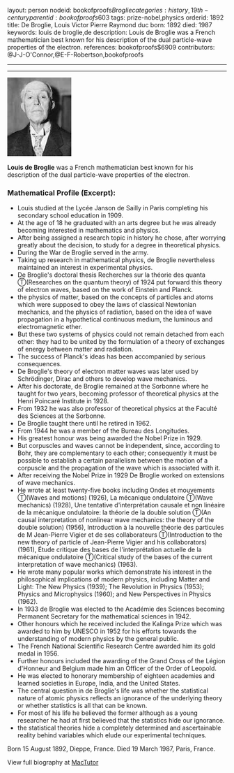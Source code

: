layout: person
nodeid: bookofproofs$Broglie
categories: history,19th-century
parentid: bookofproofs$603
tags: prize-nobel,physics
orderid: 1892
title: De Broglie, Louis Victor Pierre Raymond duc
born: 1892
died: 1987
keywords: louis de broglie,de
description: Louis de Broglie was a French mathematician best known for his description of the dual particle-wave properties of the electron.
references: bookofproofs$6909
contributors: @J-J-O'Connor,@E-F-Robertson,bookofproofs

---



---

![Broglie.jpg](https://github.com/bookofproofs/bookofproofs.github.io/blob/main/_sources/_assets/images/portraits/Broglie.jpg?raw=true)

**Louis de Broglie** was a French mathematician best known for his description of the dual particle-wave properties of the electron.

### Mathematical Profile (Excerpt):
* Louis studied at the Lycée Janson de Sailly in Paris completing his secondary school education in 1909.
* At the age of 18 he graduated with an arts degree but he was already becoming interested in mathematics and physics.
* After being assigned a research topic in history he chose, after worrying greatly about the decision, to study for a degree in theoretical physics.
* During the War de Broglie served in the army.
* Taking up research in mathematical physics, de Broglie nevertheless maintained an interest in experimental physics.
* De Broglie's doctoral thesis Recherches sur la théorie des quanta Ⓣ(Researches on the quantum theory) of 1924 put forward this theory of electron waves, based on the work of Einstein and Planck.
* the physics of matter, based on the concepts of particles and atoms which were supposed to obey the laws of classical Newtonian mechanics, and the physics of radiation, based on the idea of wave propagation in a hypothetical continuous medium, the luminous and electromagnetic ether.
* But these two systems of physics could not remain detached from each other: they had to be united by the formulation of a theory of exchanges of energy between matter and radiation.
* The success of Planck's ideas has been accompanied by serious consequences.
* De Broglie's theory of electron matter waves was later used by Schrödinger, Dirac and others to develop wave mechanics.
* After his doctorate, de Broglie remained at the Sorbonne where he taught for two years, becoming professor of theoretical physics at the Henri Poincaré Institute in 1928.
* From 1932 he was also professor of theoretical physics at the Faculté des Sciences at the Sorbonne.
* De Broglie taught there until he retired in 1962.
* From 1944 he was a member of the Bureau des Longitudes.
* His greatest honour was being awarded the Nobel Prize in 1929.
* But corpuscles and waves cannot be independent, since, according to Bohr, they are complementary to each other; consequently it must be possible to establish a certain parallelism between the motion of a corpuscle and the propagation of the wave which is associated with it.
* After receiving the Nobel Prize in 1929 De Broglie worked on extensions of wave mechanics.
* He wrote at least twenty-five books including Ondes et mouvements Ⓣ(Waves and motions) (1926), La mécanique ondulatoire Ⓣ(Wave mechanics) (1928), Une tentative d'interprétation causale et non linéaire de la mécanique ondulatoire: la théorie de la double solution Ⓣ(An causal interpretation of  nonlinear  wave mechanics: the theory of the double solution) (1956), Introduction à la nouvelle théorie des particules de M Jean-Pierre Vigier et de ses collaborateurs Ⓣ(Introduction to the new theory of particle of Jean-Pierre Vigier and his collaborators) (1961), Étude critique des bases de l'interprétation actuelle de la mécanique ondulatoire Ⓣ(Critical study of the bases of the current interpretation of wave mechanics) (1963).
* He wrote many popular works which demonstrate his interest in the philosophical implications of modern physics, including Matter and Light: The New Physics (1939); The Revolution in Physics (1953); Physics and Microphysics (1960); and New Perspectives in Physics (1962).
* In 1933 de Broglie was elected to the Académie des Sciences becoming Permanent Secretary for the mathematical sciences in 1942.
* Other honours which he received included the Kalinga Prize which was awarded to him by UNESCO in 1952 for his efforts towards the understanding of modern physics by the general public.
* The French National Scientific Research Centre awarded him its gold medal in 1956.
* Further honours included the awarding of the Grand Cross of the Légion d'Honneur and Belgium made him an Officer of the Order of Leopold.
* He was elected to honorary membership of eighteen academies and learned societies in Europe, India, and the United States.
* The central question in de Broglie's life was whether the statistical nature of atomic physics reflects an ignorance of the underlying theory or whether statistics is all that can be known.
* For most of his life he believed the former although as a young researcher he had at first believed that the statistics hide our ignorance.
* the statistical theories hide a completely determined and ascertainable reality behind variables which elude our experimental techniques.

Born 15 August 1892, Dieppe, France. Died 19 March 1987, Paris, France.

View full biography at [MacTutor](https://mathshistory.st-andrews.ac.uk/Biographies/Broglie/)
